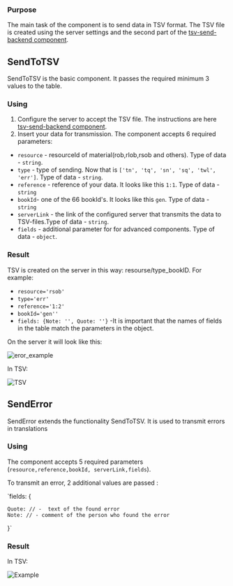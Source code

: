 ### Purpose

The main task of the component is to send data in TSV format. The TSV file is created using the server settings and the second part of the [tsv-send-backend component](https://github.com/texttree/tsv-send-backend/).

## SendToTSV

SendToTSV is the basic component. It passes the required minimum 3 values to the table.

### Using

1. Configure the server to accept the TSV file. The instructions are here [tsv-send-backend component](https://github.com/texttree/tsv-send-backend/).
2. Insert your data for transmission. The component accepts 6 required parameters:

- `resource` - resourceId of material(rob,rlob,rsob and others). Type of data - `string`.
- `type` - type of sending. Now that is `['tn', 'tq', 'sn', 'sq', 'twl', 'err']`. Type of data - `string`.
- `reference` - reference of your data. It looks like this `1:1`. Type of data - `string`
- `bookId`- one of the 66 bookId's. It looks like this `gen`. Type of data - `string`
- `serverLink` - the link of the configured server that transmits the data to TSV-files.Type of data - `string`.
- `fields` - additional parameter for for advanced components. Type of data - `object`.

### Result

TSV is created on the server in this way: resourse/type_bookID. For example:

- `resource='rsob'`
- `type='err'`
- `reference='1:2'`
- `bookId='gen''`
- `fields: {Note: '', Quote: ''}` -It is important that the names of fields in the table match the parameters in the object.

On the server it will look like this:

![eror_example](https://user-images.githubusercontent.com/74174349/120419545-5f235480-c36b-11eb-828e-767b5027b03e.png)

In TSV:

![TSV](https://user-images.githubusercontent.com/74174349/120419901-fc7e8880-c36b-11eb-8af6-bdc4ac8f8dd7.jpg)

## SendError

SendError extends the functionality SendToTSV. It is used to transmit errors in translations

### Using

The component accepts 5 required parameters (`resource,reference,bookId, serverLink,fields`).

To transmit an error, 2 additional values are passed :

`fields: {

    Quote: // -  text of the found error
    Note: // - comment of the person who found the error

}`

### Result

In TSV:

![Example](https://user-images.githubusercontent.com/74174349/120422054-2b96f900-c370-11eb-84d3-421875853791.png)
